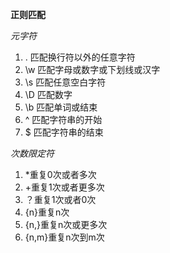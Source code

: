 **正则匹配**

*元字符*

1. .    匹配换行符以外的任意字符
2. \w 匹配字母或数字或下划线或汉字
3. \s  匹配任意空白字符
4. \D 匹配数字
5. \b 匹配单词或结束
6. ^   匹配字符串的开始
7. $   匹配字符串的结束

*次数限定符*

1. *重复0次或者多次
2. +重复1次或者更多次
3. ？重复1次或者0次
4. {n}重复n次
5. {n,}重复n次或更多次
6. {n,m}重复n次到m次




